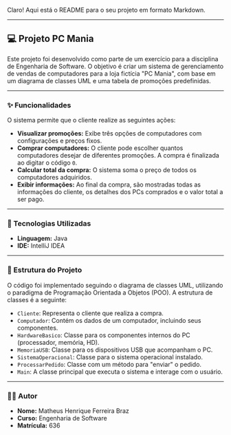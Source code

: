 Claro! Aqui está o README para o seu projeto em formato Markdown.

---

## 💻 Projeto PC Mania

Este projeto foi desenvolvido como parte de um exercício para a disciplina de Engenharia de Software. O objetivo é criar um sistema de gerenciamento de vendas de computadores para a loja fictícia "PC Mania", com base em um diagrama de classes UML e uma tabela de promoções predefinidas.

---

### ✨ Funcionalidades

O sistema permite que o cliente realize as seguintes ações:

* **Visualizar promoções:** Exibe três opções de computadores com configurações e preços fixos.
* **Comprar computadores:** O cliente pode escolher quantos computadores desejar de diferentes promoções. A compra é finalizada ao digitar o código `0`.
* **Calcular total da compra:** O sistema soma o preço de todos os computadores adquiridos.
* **Exibir informações:** Ao final da compra, são mostradas todas as informações do cliente, os detalhes dos PCs comprados e o valor total a ser pago.

---

### 🔨 Tecnologias Utilizadas

* **Linguagem:** Java
* **IDE:** IntelliJ IDEA

---

### 📌 Estrutura do Projeto

O código foi implementado seguindo o diagrama de classes UML, utilizando o paradigma de Programação Orientada a Objetos (POO). A estrutura de classes é a seguinte:

* `Cliente`: Representa o cliente que realiza a compra.
* `Computador`: Contém os dados de um computador, incluindo seus componentes.
* `HardwareBasico`: Classe para os componentes internos do PC (processador, memória, HD).
* `MemoriaUSB`: Classe para os dispositivos USB que acompanham o PC.
* `SistemaOperacional`: Classe para o sistema operacional instalado.
* `ProcessarPedido`: Classe com um método para "enviar" o pedido.
* `Main`: A classe principal que executa o sistema e interage com o usuário.

---

### 🧑‍💻 Autor

* **Nome:** Matheus Henrique Ferreira Braz
* **Curso:** Engenharia de Software
* **Matrícula:** 636
